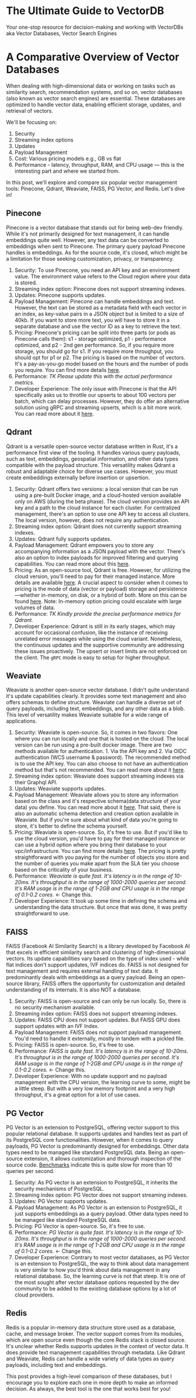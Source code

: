 # The Ultimate Guide to VectorDB

Your one-stop resource for decision-making and working with VectorDBs aka Vector Databases, Vector Search Engines

# A Comparative Overview of Vector Databases

When dealing with high-dimensional data or working on tasks such as similarity search, recommendation systems, and so on, vector databases (also known as vector search engines) are essential. These databases are optimized to handle vector data, enabling efficient storage, updates, and retrieval of vectors.

We'll be focusing on:

1. Security 
2. Streaming index options
3. Updates
4. Payload Management
5. Cost: Various pricing models e.g., GB vs flat
6. Performance - latency, throughput, RAM, and CPU usage — this is the interesting part and where we started from.

In this post, we'll explore and compare six popular vector management tools: Pinecone, Qdrant, Weaviate, FAISS, PG Vector, and Redis. Let's dive in!

## Pinecone
Pinecone is a vector database that stands out for being web-dev friendly. While it's not primarily designed for text management, it can handle embeddings quite well. However, any text data can be converted to embeddings when sent to Pinecone. The primary query payload Pinecone handles is embeddings. As for the source code, it's closed, which might be a limitation for those seeking customization, privacy, or transparency.

1. Security: To use Pinecone, you need an API key and an environment value. The environment value refers to the Cloud region where your data is stored.
2. Streaming index option: Pinecone does not support streaming indexes.
3. Updates: Pinecone supports updates.
4. Payload Management: Pinecone can handle embeddings and text. However, the text can be stored as a metadata field with each vector in an index, as key-value pairs in a JSON object but is limited to a size of 40kb. If you want to store more text, you will have to store it in a separate database and use the vector ID as a key to retrieve the text.
5. Pricing: Pinecone's pricing can be split into three parts (or pods as Pinecone calls them): s1 - storage optimized, p1 - performance optimized, and p2 - 2nd gen performance. So, if you require more storage, you should go for s1. If you require more throughput, you should opt for p1 or p2. The pricing is based on the number of vectors. It's a pay-as-you-go model based on the hours and the number of pods you require. You can find more details [here](https://www.pinecone.io/pricing/).
6. Performance: *TK Please update this with the actual performance metrics.*
7. Developer Experience: The only issue with Pinecone is that the API specifically asks us to throttle our upserts to about 100 vectors per batch, which can delay processes. However, they do offer an alternative solution using gRPC and streaming upserts, which is a bit more work. You can read more about it [here](https://docs.pinecone.io/docs/performance-tuning).

## Qdrant
Qdrant is a versatile open-source vector database written in Rust, it's a performance first view of the tooling. It handles various query payloads, such as text, embeddings, geospatial information, and other data types compatible with the payload structure. This versatility makes Qdrant a robust and adaptable choice for diverse use cases. However, you must create embeddings externally before insertion or upsertion.

1. Security: Qdrant offers two versions: a local version that can be run using a pre-built Docker image, and a cloud-hosted version available only on AWS (during the beta phase). The cloud version provides an API key and a path to the cloud instance for each cluster. For centralized management, there's an option to use one API key to access all clusters. The local version, however, does not require any authentication.
2. Streaming index option: Qdrant does not currently support streaming indexes.
3. Updates: Qdrant fully supports updates.
4. Payload Management: Qdrant empowers you to store any accompanying information as a JSON payload with the vector. There's also an option to index payloads for improved filtering and querying capabilities. You can read more about this [here](https://qdrant.tech/documentation/payload/#payload-indexing).
5. Pricing: As an open-source tool, Qdrant is free. However, for utilizing the cloud version, you'll need to pay for their managed instance. More details are available [here](https://qdrant.tech/pricing/). A crucial aspect to consider when it comes to pricing is the mode of data (vector or payload) storage and persistence—whether in-memory, on disk, or a hybrid of both. More on this can be found [here](https://qdrant.tech/documentation/storage/). Note: In-memory option pricing could escalate with large volumes of data.
6. Performance: *TK Kindly provide the precise performance metrics for Qdrant.*
7. Developer Experience: Qdrant is still in its early stages, which may account for occasional confusion, like the instance of receiving unrelated error messages while using the cloud variant. Nonetheless, the continuous updates and the supportive community are addressing these issues proactively. The upsert or insert limits are not enforced on the client. The `gRPC` mode is easy to setup for higher throughput. 

## Weaviate
Weaviate is another open-source vector database. I didn't quite understand it's update capabilities clearly. It provides some text management and also offers schemas to define structure. Weaviate can handle a diverse set of query payloads, including text, embeddings, and any other data as a blob. This level of versatility makes Weaviate suitable for a wide range of applications.

1. Security: Weaviate is open-source. So, it comes in two flavors: One where you can run locally and one that is hosted on the cloud. The local version can be run using a pre-built docker image. There are two methods available for authentication. 1. Via the API key and 2. Via OIDC authentication (WCS username & password). The recommended method is to use the API key. You can also choose to not have an authentication method but that's not recommended. You can read more about it [here](https://weaviate.io/developers/weaviate/quickstart/connect#overview).
2. Streaming index option: Weaviate does support streaming indexes via their Graphql API.
3. Updates: Weaviate supports updates.
4. Payload Management: Weaviate allows you to store any information based on the class and it's respective schema(data structure of your data) you define. You can read more about it [here](https://weaviate.io/developers/weaviate/configuration/schema-configuration). That said, there is also an automatic schema detection and creation option available in Weaviate. But if you're sure about what kind of data you're going to store, it's better to define the schema yourself.
5. Pricing: Weaviate is open-source. So, it's free to use. But if you'd like to use the cloud version, you'd have to pay for their managed instance or can use a hybrid option where you bring their database to your vpc/infrastructure. You can find more details [here](https://weaviate.io/pricing/). The pricing is pretty straightforward with you paying for the number of objects you store and the number of queries you make apart from the SLA tier you choose based on the criticality of your business.
6. Performance: *Weaviate is quite fast. It's latency is in the range of 10-20ms. It's throughput is in the range of 1000-2000 queries per second. It's RAM usage is in the range of 1-2GB and CPU usage is in the range of 0.1-0.2 cores.* <- Change this.
7. Developer Experience: It took up some time in defining the schema and understanding the data structure. But once that was done, it was pretty straightforward to use.

## FAISS
FAISS (Facebook AI Similarity Search) is a library developed by Facebook AI that excels in efficient similarity search and clustering of high-dimensional vectors. Its update capabilities vary based on the type of index used - while flat indices don't support updates, IVF indices do. FAISS is not designed for text management and requires external handling of text data. It predominantly deals with embeddings as a query payload. Being an open-source library, FAISS offers the opportunity for customization and detailed understanding of its internals. It is also NOT a database. 

1. Security: FAISS is open-source and can only be run locally. So, there is no security mechanism available.
2. Streaming index option: FAISS does not support streaming indexes.
3. Updates: FAISS CPU does not support updates. But FAISS GPU does support updates with an IVF Index.
4. Payload Management: FAISS does not support payload management. You'd need to handle it externally, mostly in tandem with a pickled file.
5. Pricing: FAISS is open-source. So, it's free to use.
6. Performance: *FAISS is quite fast. It's latency is in the range of 10-20ms. It's throughput is in the range of 1000-2000 queries per second. It's RAM usage is in the range of 1-2GB and CPU usage is in the range of 0.1-0.2 cores.* <- Change this.
7. Developer Experience: With no update support and no payload management with the CPU version, the learning curve to some, might be a little steep. But with a very low memory footprint and a very high throughput, it's a great option for a lot of use cases.


## PG Vector
PG Vector is an extension to PostgreSQL, offering vector support to this popular relational database. It supports updates and handles text as part of its PostgreSQL core functionalities. However, when it comes to query payloads, PG Vector is predominantly designed for embeddings. Other data types need to be managed like standard PostgreSQL data. Being an open-source extension, it allows customization and thorough inspection of the source code. [Benchmarks](https://ann-benchmarks.com/pgvector.html) indicate this is quite slow for more than 10 queries per second. 

1. Security: As PG vector is an extension to PostgreSQL, it inherits the security mechanisms of PostgreSQL. 
2. Streaming index option: PG Vector does not support streaming indexes.
3. Updates: PG Vector supports updates.
4. Payload Management: As PG Vector is an extension to PostgreSQL, it just supports embeddings as a query payload. Other data types need to be managed like standard PostgreSQL data.
5. Pricing: PG Vector is open-source. So, it's free to use. 
6. Performance: *PG Vector is quite fast. It's latency is in the range of 10-20ms. It's throughput is in the range of 1000-2000 queries per second. It's RAM usage is in the range of 1-2GB and CPU usage is in the range of 0.1-0.2 cores.* <- Change this.
7. Developer Experience: Contrary to most vector databases, as PG Vector is an extension to PostgreSQL, the way to think about data management is very similar to how you'd think about data management in any relational database. So, the learning curve is not that steep. It is one of the most sought after vector database options requested by the dev community to be added to the existing database options by a lot of cloud providers.



## Redis
Redis is a popular in-memory data structure store used as a database, cache, and message broker. The vector support comes from its modules, which are open source even though the core Redis stack is closed source. It's unclear whether Redis supports updates in the context of vector data. It does provide text management capabilities through metadata. Like Qdrant and Weaviate, Redis can handle a wide variety of data types as query payloads, including text and embeddings.

This post provides a high-level comparison of these databases, but I encourage you to explore each one in more depth to make an informed decision. As always, the best tool is the one that works best for you!
